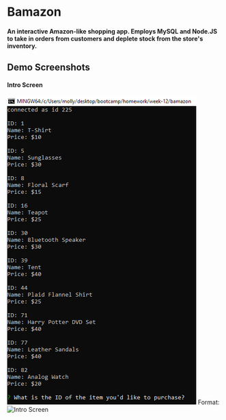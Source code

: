 # Bamazon

#### An interactive Amazon-like shopping app. Employs MySQL and Node.JS to take in orders from customers and deplete stock from the store's inventory.

## Demo Screenshots

#### Intro Screen
![Intro screen](/images/intro-screen.png)
Format: ![Intro Screen](url)

####
